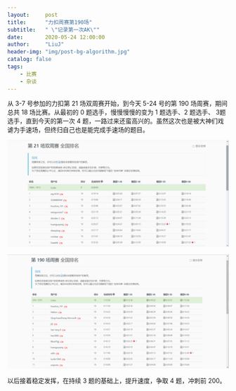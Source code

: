 ```yaml
---
layout:     post
title:      "力扣周赛第190场"
subtitle:   " \"记录第一次AK\""
date:       2020-05-24 12:00:00
author:     "LiuJ"
header-img: "img/post-bg-algorithm.jpg"
catalog: false
tags:
    - 比赛
    - 杂谈
---
```


从 3-7 号参加的力扣第 21 场双周赛开始，到今天 5-24 号的第 190 场周赛，期间总共 18 场比赛。从最初的 0 题选手，慢慢慢慢的变为 1 题选手、2 题选手、 3题选手，直到今天的第一次 4 题，一路过来还蛮高兴的。虽然这次也是被大神们戏谑为手速场，但终归自己也是能完成手速场的题目。

![post-leetcode-contest-21](\img\in-posts\post-leetcode-21.png)

![post-leetcode-contest-190](\img\in-posts\post-leetcode-190.png)

以后接着稳定发挥，在持续 3 题的基础上，提升速度，争取 4 题，冲刺前 200。